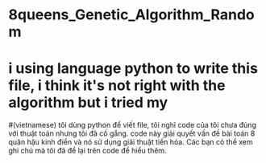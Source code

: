 # 8queens_Genetic_Algorithm_Random
# i using language python to write this file, i think it's not right with the algorithm but i tried my 
#(vietnamese) tôi dùng python để viết file, tôi nghĩ code của tôi chưa đúng với thuật toán nhưng tôi đã cố gắng. code này giải quyết vấn đề bài toán 8 quân hậu kinh điển và nó sử dụng giải thuật tiến hóa. Các bạn có thể xem ghi chú mà tôi đã để lại trên code để hiểu thêm.

